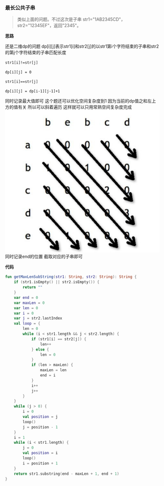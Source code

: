 ### 最长公共子串
> 类似上面的问题。不过这次是子串
> str1="1AB2345CD"，str2="12345EF"，返回"2345"。

**思路**

还是二维dp的问题
dp[i][j]表示str1[i]和str2[j]的以str1第i个字符结束的子串和str2的第j个字符结束的子串匹配长度

`
str1[i]!=str[j]
`

`
dp[i][j] = 0
`

`
str1[i]==str[j]
`

`
dp[i][j] = dp[i-1][j-1]+1
`

同时记录最大值即可
这个题还可以优化空间复杂度到1
因为当前的dp值之和左上方的值有关
所以可以斜着遍历
这样就可以只用常熟空间复杂度完成
![Alt text](./images/1536571892291.png)
同时记录end的位置
截取对应的子串即可

**代码**
```kotlin
fun getMaxLenSubString(str1: String, str2: String): String {
    if (str1.isEmpty() || str2.isEmpty()) {
        return ""
    }
    var end = 0
    var maxLen = 0
    var len = 0
    var i = 0
    var j = str2.lastIndex
    val loop = {
        len = 0
        while (i < str1.length && j < str2.length) {
            if (str1[i] == str2[j]) {
                len++
            } else {
                len = 0
            }
            if (len > maxLen) {
                maxLen = len
                end = i
            }
            i++
            j++
        }
    }
    while (j > 0) {
        i = 0
        val position = j
        loop()
        j = position - 1
    }
    i = 1
    while (i < str1.length) {
        j = 0
        val position = i
        loop()
        i = position + 1
    }
    return str1.substring(end - maxLen + 1, end + 1)
}
```